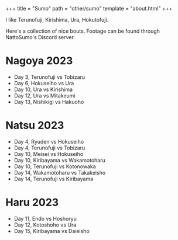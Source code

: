 +++
title = "Sumo"
path = "other/sumo"
template = "about.html"
+++

I like Terunofuji, Kirishima, Ura, Hokutofuji.

Here's a collection of nice bouts. Footage can be found through NattoSumo's Discord server. 

# Nagoya 2023

* Day 3, Terunofuji vs Tobizaru
* Day 6, Hokuseiho vs Ura
* Day 10, Ura vs Kirishima
* Day 12, Ura vs Mitakeumi
* Day 13, Nishikigi vs Hakuoho

# Natsu 2023

* Day 4, Ryuden vs Hokuseiho
* Day 4, Terunofuji vs Tobizaru
* Day 10, Meisei vs Hokuseiho
* Day 10, Kiribayama vs Wakamotoharu
* Day 10, Terunofuji vs Kotonowaka
* Day 14, Wakamotoharu vs Takakeisho
* Day 14, Terunofuji vs Kiribayama


# Haru 2023

* Day 11, Endo vs Hoshoryu
* Day 12, Kotoshoho vs Ura
* Day 15, Kiribayama vs Daieisho
